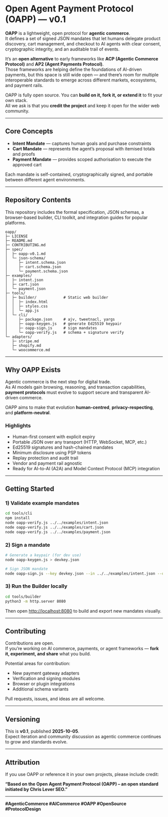 # Open Agent Payment Protocol (OAPP) — v0.1

**OAPP** is a lightweight, open protocol for **agentic commerce**.  
It defines a set of signed JSON mandates that let humans delegate product discovery, cart management, and checkout to AI agents with clear consent, cryptographic integrity, and an auditable trail of events.

It’s an **open alternative** to early frameworks like **ACP (Agentic Commerce Protocol)** and **AP2 (Agent Payments Protocol)**.  
Those frameworks are helping define the foundations of AI-driven payments, but this space is still wide open — and there’s room for multiple interoperable standards to emerge across different markets, ecosystems, and payment rails.

OAPP is fully open source. You can **build on it, fork it, or extend it** to fit your own stack.  
All we ask is that you **credit the project** and keep it open for the wider web community.

---

## Core Concepts

- **Intent Mandate** — captures human goals and purchase constraints  
- **Cart Mandate** — represents the agent’s proposal with itemised totals and proofs  
- **Payment Mandate** — provides scoped authorisation to execute the approved cart  

Each mandate is self-contained, cryptographically signed, and portable between different agent environments.

---

## Repository Contents

This repository includes the formal specification, JSON schemas, a browser-based builder, CLI toolkit, and integration guides for popular platforms.

```text
oapp/
├─ LICENSE
├─ README.md
├─ CONTRIBUTING.md
├─ spec/
│  ├─ oapp-v0.1.md
│  └─ json-schema/
│     ├─ intent.schema.json
│     ├─ cart.schema.json
│     └─ payment.schema.json
├─ examples/
│  ├─ intent.json
│  ├─ cart.json
│  └─ payment.json
├─ tools/
│  ├─ builder/            # Static web builder
│  │  ├─ index.html
│  │  ├─ styles.css
│  │  └─ app.js
│  └─ cli/
│     ├─ package.json     # ajv, tweetnacl, yargs
│     ├─ oapp-keygen.js   # generate Ed25519 keypair
│     ├─ oapp-sign.js     # sign mandates
│     └─ oapp-verify.js   # schema + signature verify
└─ adapters/
   ├─ stripe.md
   ├─ shopify.md
   └─ woocommerce.md
```

---

## Why OAPP Exists

Agentic commerce is the next step for digital trade.  
As AI models gain browsing, reasoning, and transaction capabilities, **payment protocols** must evolve to support secure and transparent AI-driven commerce.

OAPP aims to make that evolution **human-centred**, **privacy-respecting**, and **platform-neutral**.

### Highlights

- Human-first consent with explicit expiry  
- Portable JSON over any transport (HTTP, WebSocket, MCP, etc.)  
- Ed25519 signatures and hash-chained mandates  
- Minimum disclosure using PSP tokens  
- Replay protection and audit trail  
- Vendor and payment rail agnostic  
- Ready for AI-to-AI (A2A) and Model Context Protocol (MCP) integration  

---

## Getting Started

### 1) Validate example mandates

```bash
cd tools/cli
npm install
node oapp-verify.js ../../examples/intent.json
node oapp-verify.js ../../examples/cart.json
node oapp-verify.js ../../examples/payment.json
```

### 2) Sign a mandate

```bash
# Generate a keypair (for dev use)
node oapp-keygen.js > devkey.json

# Sign JSON mandate
node oapp-sign.js --key devkey.json --in ../../examples/intent.json --out ../../examples/intent.signed.json
```

### 3) Run the Builder locally

```bash
cd tools/builder
python3 -m http.server 8080
```

Then open [http://localhost:8080](http://localhost:8080) to build and export new mandates visually.

---

## Contributing

Contributions are open.  
If you’re working on AI commerce, payments, or agent frameworks — **fork it, experiment, and share** what you build.

Potential areas for contribution:
- New payment gateway adapters  
- Verification and signing modules  
- Browser or plugin integrations  
- Additional schema variants  

Pull requests, issues, and ideas are all welcome.

---

## Versioning

This is **v0.1**, published **2025-10-05**.  
Expect iteration and community discussion as agentic commerce continues to grow and standards evolve.

---

## Attribution

If you use OAPP or reference it in your own projects, please include credit:  

**“Based on the Open Agent Payment Protocol (OAPP) – an open standard initiated by Chris Lever SEO.”**

---

**#AgenticCommerce #AICommerce #OAPP #OpenSource #ProtocolDesign**
